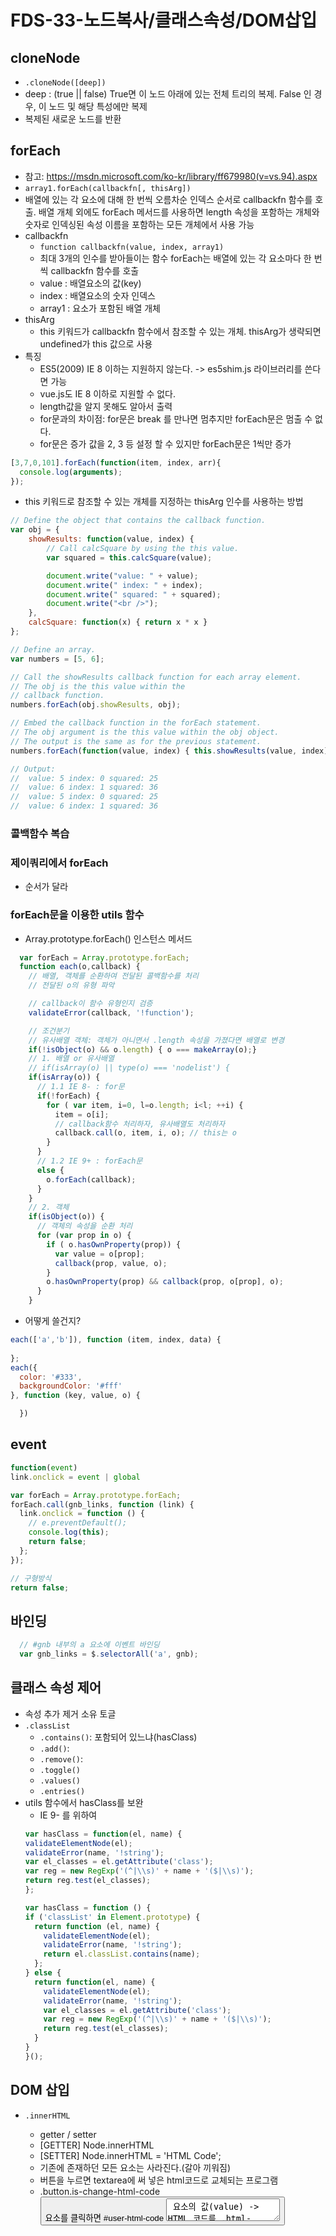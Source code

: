 FDS-33-노드복사/클래스속성/DOM삽입
========

## cloneNode
- `.cloneNode([deep])`
- deep : (true || false) True면 이 노드 아래에 있는 전체 트리의 복제. False 인 경우, 이 노드 및 해당 특성에만 복제
- 복제된 새로운 노드를 반환

## forEach
- 참고: <https://msdn.microsoft.com/ko-kr/library/ff679980(v=vs.94).aspx>
- `array1.forEach(callbackfn[, thisArg])`
- 배열에 있는 각 요소에 대해 한 번씩 오름차순 인덱스 순서로 callbackfn 함수를 호출. 배열 개체 외에도 forEach 메서드를 사용하면 length 속성을 포함하는 개체와 숫자로 인덱싱된 속성 이름을 포함하는 모든 개체에서 사용 가능
- callbackfn
  - `function callbackfn(value, index, array1)`
  - 최대 3개의 인수를 받아들이는 함수 forEach는 배열에 있는 각 요소마다 한 번씩 callbackfn 함수를 호출
  - value : 배열요소의 값(key)
  - index : 배열요소의 숫자 인덱스
  - array1 : 요소가 포함된 배열 개체
- thisArg
  - this 키워드가 callbackfn 함수에서 참조할 수 있는 개체. thisArg가 생략되면 undefined가 this 값으로 사용
- 특징
  - ES5(2009) IE 8 이하는 지원하지 않는다. -> es5shim.js 라이브러리를 쓴다면 가능
  - vue.js도 IE 8 이하로 지원할 수 없다.
  - length값을 알지 못해도 알아서 출력
  - for문과의 차이점: for문은 break 를 만나면 멈추지만 forEach문은 멈출 수 없다.
  - for문은 증가 값을 2, 3 등 설정 할 수 있지만 forEach문은 1씩만 증가
```js
[3,7,0,101].forEach(function(item, index, arr){
  console.log(arguments);
});
```
- this 키워드로 참조할 수 있는 개체를 지정하는 thisArg 인수를 사용하는 방법
```js
// Define the object that contains the callback function.
var obj = {
    showResults: function(value, index) {
        // Call calcSquare by using the this value.
        var squared = this.calcSquare(value);

        document.write("value: " + value);
        document.write(" index: " + index);
        document.write(" squared: " + squared);
        document.write("<br />");
    },
    calcSquare: function(x) { return x * x }
};

// Define an array.
var numbers = [5, 6];

// Call the showResults callback function for each array element.
// The obj is the this value within the 
// callback function.
numbers.forEach(obj.showResults, obj);

// Embed the callback function in the forEach statement.
// The obj argument is the this value within the obj object.
// The output is the same as for the previous statement.
numbers.forEach(function(value, index) { this.showResults(value, index) }, obj);

// Output:
//  value: 5 index: 0 squared: 25
//  value: 6 index: 1 squared: 36
//  value: 5 index: 0 squared: 25
//  value: 6 index: 1 squared: 36
```

### 콜백함수 복습


### 제이쿼리에서 forEach
- 순서가 달라

### forEach문을 이용한 utils 함수
- Array.prototype.forEach() 인스턴스 메서드
```js
  var forEach = Array.prototype.forEach;
  function each(o,callback) {
    // 배열, 객체를 순환하여 전달된 콜백함수를 처리
    // 전달된 o의 유형 파악

    // callback이 함수 유형인지 검증
    validateError(callback, '!function');

    // 조건분기
    // 유사배열 객체: 객체가 아니면서 .length 속성을 가졌다면 배열로 변경
    if(!isObject(o) && o.length) { o === makeArray(o);}
    // 1. 배열 or 유사배열
    // if(isArray(o) || type(o) === 'nodelist') {
    if(isArray(o)) {
      // 1.1 IE 8- : for문
      if(!forEach) {
        for ( var item, i=0, l=o.length; i<l; ++i) {
          item = o[i]; 
          // callback함수 처리하자, 유사배열도 처리하자
          callback.call(o, item, i, o); // this는 o
        }
      }
      // 1.2 IE 9+ : forEach문
      else {
        o.forEach(callback);
      }
    }
    // 2. 객체
    if(isObject(o)) {
      // 객체의 속성을 순환 처리
      for (var prop in o) {
        if ( o.hasOwnProperty(prop)) {
          var value = o[prop];
          callback(prop, value, o);
        }
        o.hasOwnProperty(prop) && callback(prop, o[prop], o);
      }
    }

```
- 어떻게 쓸건지?
```js
each(['a','b']), function (item, index, data) {
  
};
each({
  color: '#333',
  backgroundColor: '#fff'
}, function (key, value, o) {

  })
```




## event
```js
function(event)
link.onclick = event | global

var forEach = Array.prototype.forEach;
forEach.call(gnb_links, function (link) {
  link.onclick = function () {
    // e.preventDefault();
    console.log(this);
    return false;
  };
});

// 구형방식
return false;
```

## 바인딩
```js
  // #gnb 내부의 a 요소에 이벤트 바인딩
  var gnb_links = $.selectorAll('a', gnb);
```


## 클래스 속성 제어
- 속성 추가 제거 소유 토글
- `.classList`
  - `.contains()`: 포함되어 있느냐(hasClass)
  - `.add()`: 
  - `.remove()`: 
  - `.toggle()`
  - `.values()`
  - `.entries()`
- utils 함수에서 hasClass를 보완
  - IE 9- 를 위하여
  ```js
  var hasClass = function(el, name) {
  validateElementNode(el);
  validateError(name, '!string');
  var el_classes = el.getAttribute('class');
  var reg = new RegExp('(^|\\s)' + name + '($|\\s)');
  return reg.test(el_classes);
  };
  ```
  ```js
  var hasClass = function () {
  if ('classList' in Element.prototype) {
    return function (el, name) {
      validateElementNode(el);
      validateError(name, '!string');
      return el.classList.contains(name);
    };
  } else {
    return function(el, name) {
      validateElementNode(el);
      validateError(name, '!string');
      var el_classes = el.getAttribute('class');
      var reg = new RegExp('(^|\\s)' + name + '($|\\s)');
      return reg.test(el_classes);
    }
  }
  }();
  ```

## DOM 삽입
- `.innerHTML`
  - getter / setter
  - [GETTER] Node.innerHTML
  - [SETTER] Node.innerHTML = 'HTML Code';
  - 기존에 존재하던 모든 요소는 사라진다.(갈아 끼워짐)
  - 버튼을 누르면 textarea에 써 넣은 html코드로 교체되는 프로그램
  - .button.is-change-html-code <button> 요소를 클릭하면 #user-html-code <textarea> 요소의 값(value) -> HTML 코드를 .html-wrapper 내부에 적용하여 화면을 업데이트 하시오.
  ```html
  <body>

    <button type="button" class="button is-change-html-code">HTML 교체</button>
    <p>
      <textarea
        id="user-html-code"
        class="html-wrapper"
        cols="30"
        rows="10"
        placeholder="추가하고자 하는 HTML 코드를 작성하세요."></textarea>
    </p>

    <div class="html-wrapper">
      <dl>
        <dt>일시</dt>
        <dd>2017년 6월 27일</dd>
        <dt>요일</dt>
        <dd>화</dd>
      </dl>
    </div>

  </body>
  ```
  ```js
  // .button.is-change-html-code <button> 요소를 클릭하면 
  var change_btn = $.selector('.button.is-change-html-code');
  var textarea = $.selector('#user-html-code');
  // 이벤트 바인딩

  change_btn.onclick = render;

  // 사람이 읽기 용이한(Readable) 키코드 객체
  var keyboards = {
    enter: 13
  }

  // 키보드 이벤트 감지 및 처리
  textarea.onkeyup = function (e) {
    var key = e.keyCode || e.which;
    console.log('key:', key); // Enter(13)
    if (key === keyboards.enter) {
      render();
    }
  }
  // render 핸들러(함수)
  function render() {
    var html_code = textarea.value;
    // #user-html-code <textarea> 요소의 값(value) -> HTML 코드를 
    // .html-wrapper 내부에 적용하여 화면을 업데이트 하시오.
    $.selector('div.html-wrapper').innerHTML = html_code;
  }
  ```

- 크로스 브라우징
  - prepend()
  - append()
  - before()
  - after()

- `.insertAdjacentHTML(position, html_code)`
  - position
  - before, after
  - begin, end
  ```html
  
  ```
  ```js
  var target = $.selector('.insert-adjacent-html .target');
  target.insertAdjacentHTML('beforebegin', '<h2 class="beforebegin">beforebegin</h2>');
  target.insertAdjacentHTML('afterbegin', '<strong class="afterbegin">afterbegin</strong>');
  target.insertAdjacentHTML('beforeend', '<strong class="beforeend">beforeend</strong>');
  target.insertAdjacentHTML('afterend', '<h2 class="afterend">afterend</h2>');
  ```
- `.insertAdjacentElement()`
  ```js
  target.insertAdjacentElement('beforebegin', $.createEl('h2','beforebegin'));
  target.insertAdjacentElement('afterbegin', $.createEl('strong','afterbegin'));
  target.insertAdjacentElement('beforeend', $.createEl('strong','beforeend'));
  target.insertAdjacentElement('afterend', $.createEl('h2','afterend'));
  ```
- `.insertAdjacentText()`
  - Element.insertAdjacentText(position, element)
  - Text 값을 입력한다 insertAdjacentHTML 과 같은 포지션 값을 가진다.
  ```js
  target.insertAdjacentText('beforebegin', 'beforebegin');
  target.insertAdjacentText('afterbegin', 'afterbegin');
  target.insertAdjacentText('beforeend', 'beforeend');
  target.insertAdjacentText('afterend', 'afterend');
  ```
  ```js
  beforeBtn.addEventListener('click', function() {
  para.insertAdjacentText('afterbegin',textInput.value);
  });

  afterBtn.addEventListener('click', function() {
  para.insertAdjacentText('beforeend',textInput.value);
  });
  ```

## onkeyup(키보드 이벤트)

## 실습
- 참고: <http://emailregex.com/>

## e.target
- 참고: <https://www.w3schools.com/jsref/event_target.asp>
- 참고: <http://krespo.net/88>


## 데이터 접두사 속성 제어
- `.dataset`
```js
target.setAttribute('data-tag-name',target.localName);
target.setAttribute('data-node-type',target.nodeType);
target.setAttribute('data-has-class',target.hasAttribute('class'));
console.log('target.dataset',target.cataset);
```
- 

## 네이밍관례 종류 (Naming convention)
- TitleCase : `TitleCaseNaming` (UpperCamelCase,PascalCaseNaming) 첫 단어를 대문자로 시작하는 표기법
- CamelCase : `camelCaseNaming` (lowerCamelCase) 각 단어의 첫문자를 대문자로 표기하고 붙여쓰되, 맨처음 문자는 소문자로 표기
- SnakeCase : `snake_case_naming` 단어를 밑줄문자(_)로 구분하는 표기법
- KebabCAse : `kebab-case-naming` 소문자에 dash(-) 조합
  - html,css에서는 class명으로 케밥케이스를 많이 쓰는데, 자바스크립트에서 하이픈은 빼기(-)로 인식할 수 있어서
  - 객체의 key 값을 케밥케이스로 할때에는 따옴표로 감싸줘야 한다.
  ```html
  <div class="html-wrapper">
    작성한 HTML 코드가 이 곳에 동적으로 처리됩니다. :-)
  </div>
  ```
  ```js
  // #user-html-code <textarea> 요소의 값(value) -> HTML 코드를
  // .html-wrapper 내부에 적용하여 화면을 업데이트 하시오.
  $.selector('div.html-wrapper').innerHTML = html_code;
  ```
- 참고: <http://www.w3im.com/ko/js/js_conventions.html>


5. Focus Element 종류(테이블로 정리)
- 참고: <https://goo.gl/xWM8U4>
- href 속성을 가진 엘리먼트

| Element       |
| :------------ |
| a             |
| area          |
| button        |
| input         |
| textarea      |
| object        |
| select        |


  - a        
  - area     
  - button   
  - input    
  - textarea 
  - object   
  - select 

[키보드 focus를 갖는 element 정리][section-mmd-tables-table1] 


12-1. Element.insertAdjacentElement(position, element)
- element: 요소노드 값을 입력한다.
- insertAdjacentHTML 과 같은 포지션 값을 가진다.
- IE 9+
```js
beforeBtn.addEventListener('click', function() {
  var tempDiv = document.createElement('div');
  tempDiv.style.backgroundColor = randomColor();
  activeElem.insertAdjacentElement('beforebegin',tempDiv);
  setListener(tempDiv);
});

afterBtn.addEventListener('click', function() {
  var tempDiv = document.createElement('div');
  tempDiv.style.backgroundColor = randomColor();
  activeElem.insertAdjacentElement('afterend',tempDiv);
  setListener(tempDiv);
});
```

12-2. Element.insertAdjacentText(position, element)
- element: Text 값을 입력한다.
- insertAdjacentHTML 과 같은 포지션 값을 가진다.
- IE 9+
```js
beforeBtn.addEventListener('click', function() {
  para.insertAdjacentText('afterbegin',textInput.value);
});

afterBtn.addEventListener('click', function() {
  para.insertAdjacentText('beforeend',textInput.value);
});
```
  
13. HTMLElement.dataset
- 참고: <https://developer.mozilla.org/fr/docs/Web/API/HTMLElement/dataset>
- 데이터 접두사 제어 메소드
- data-  로 시작하는 값을 제어할수 있다.
- DOMStringmap
- 참고: <https://developer.mozilla.org/en-US/docs/Web/API/DOMStringMap> 
```javascript
  target.setAttribute('data-tag-name', target.localName);
  // data- 사용자 속성값 설정 하는 예시
```

14. 네이밍관례 종류 (Naming convention)
- TitleCase : `TitleCaseNaming` (UpperCamelCase,PascalCaseNaming) 첫 단어를 대문자로 시작하는 표기법
- CamelCase : `camelCaseNaming` (lowerCamelCase) 각 단어의 첫문자를 대문자로 표기하고 붙여쓰되, 맨처음 문자는 소문자로 표기
- SnakeCase : `snake_case_naming` 단어를 밑줄문자(_)로 구분하는 표기법
- KebabCAse : `kebab-case-naming` 소문자에 dash(-) 조합
  - html,css에서는 class명으로 케밥케이스를 많이 쓰는데, 자바스크립트에서 하이픈은 빼기(-)로 인식할 수 있어서
  - 객체의 key 값을 케밥케이스로 할때에는 따옴표로 감싸줘야 한다.
  ```js
  // <div class="html-wrapper">
  //   작성한 HTML 코드가 이 곳에 동적으로 처리됩니다. :-)
  // </div>
  // #user-html-code <textarea> 요소의 값(value) -> HTML 코드를
  // .html-wrapper 내부에 적용하여 화면을 업데이트 하시오.
  $.selector('div.html-wrapper').innerHTML = html_code;
  ```
- 참고: <http://www.w3im.com/ko/js/js_conventions.html>